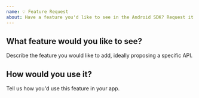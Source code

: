 ```yaml
---
name: 💡 Feature Request
about: Have a feature you'd like to see in the Android SDK? Request it here.
---
```


<!-- DO NOT DELETE 
validate_template=false
template_path=.github/ISSUE_TEMPLATE/fr.md
-->

## What feature would you like to see?

Describe the feature you would like to add, ideally proposing a specific API.

## How would you use it?

Tell us how you'd use this feature in your app.
